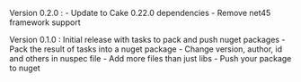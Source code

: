 Version 0.2.0 : 
    - Update to Cake 0.22.0 dependencies
    - Remove net45 framework support

Version 0.1.0 : Initial release with tasks to pack and push nuget packages
    - Pack the result of tasks into a nuget package
    - Change version, author, id and others in nuspec file
    - Add more files than just libs
    - Push your package to nuget